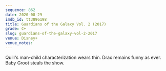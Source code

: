 ```yaml
---
sequence: 862
date: 2020-08-29
imdb_id: tt3896198
title: Guardians of the Galaxy Vol. 2 (2017)
grade: C+
slug: guardians-of-the-galaxy-vol-2-2017
venue: Disney+
venue_notes:
---
```


Quill's man-child characterization wears thin. Drax remains funny as ever. Baby Groot steals the show.